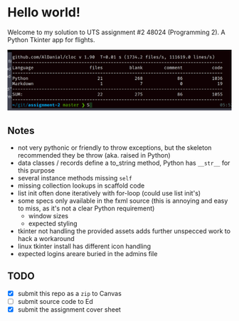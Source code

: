 # Hello world!

Welcome to my solution to UTS assignment #2 48024 (Programming 2). A Python Tkinter app for flights.

![Alt text](image.png)

## Notes

- not very pythonic or friendly to throw exceptions, but the
  skeleton recommended they be throw (aka. raised in Python)
- data classes / records define a to_string method, Python has `__str__` for this purpose
- several instance methods missing `self`
- missing collection lookups in scaffold code
- list init often done iteratively with for-loop (could use list init's)
- some specs only available in the fxml source (this is annoying and easy to miss, as it's not a clear Python requirement)
  - window sizes
  - expected styling
- tkinter not handling the provided assets adds further unspecced work to hack a workaround
- linux tkinter install has different icon handling
- expected logins areare buried in the admins file

## TODO

- [x] submit this repo as a `zip` to Canvas
- [ ] submit source code to Ed
- [x] submit the assignment cover sheet
